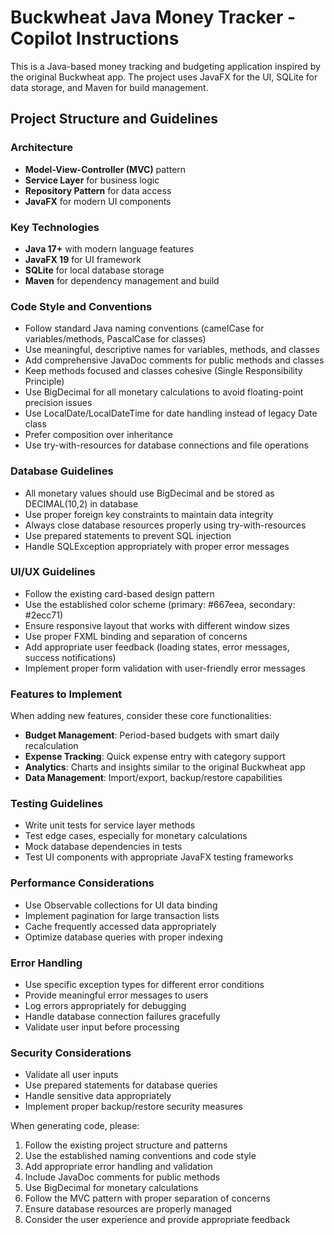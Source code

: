 <!-- Use this file to provide workspace-specific custom instructions to Copilot. For more details, visit https://code.visualstudio.com/docs/copilot/copilot-customization#_use-a-githubcopilotinstructionsmd-file -->

# Buckwheat Java Money Tracker - Copilot Instructions

This is a Java-based money tracking and budgeting application inspired by the original Buckwheat app. The project uses JavaFX for the UI, SQLite for data storage, and Maven for build management.

## Project Structure and Guidelines

### Architecture
- **Model-View-Controller (MVC)** pattern
- **Service Layer** for business logic
- **Repository Pattern** for data access
- **JavaFX** for modern UI components

### Key Technologies
- **Java 17+** with modern language features
- **JavaFX 19** for UI framework
- **SQLite** for local database storage
- **Maven** for dependency management and build

### Code Style and Conventions
- Follow standard Java naming conventions (camelCase for variables/methods, PascalCase for classes)
- Use meaningful, descriptive names for variables, methods, and classes
- Add comprehensive JavaDoc comments for public methods and classes
- Keep methods focused and classes cohesive (Single Responsibility Principle)
- Use BigDecimal for all monetary calculations to avoid floating-point precision issues
- Use LocalDate/LocalDateTime for date handling instead of legacy Date class
- Prefer composition over inheritance
- Use try-with-resources for database connections and file operations

### Database Guidelines
- All monetary values should use BigDecimal and be stored as DECIMAL(10,2) in database
- Use proper foreign key constraints to maintain data integrity
- Always close database resources properly using try-with-resources
- Use prepared statements to prevent SQL injection
- Handle SQLException appropriately with proper error messages

### UI/UX Guidelines
- Follow the existing card-based design pattern
- Use the established color scheme (primary: #667eea, secondary: #2ecc71)
- Ensure responsive layout that works with different window sizes
- Use proper FXML binding and separation of concerns
- Add appropriate user feedback (loading states, error messages, success notifications)
- Implement proper form validation with user-friendly error messages

### Features to Implement
When adding new features, consider these core functionalities:
- **Budget Management**: Period-based budgets with smart daily recalculation
- **Expense Tracking**: Quick expense entry with category support
- **Analytics**: Charts and insights similar to the original Buckwheat app
- **Data Management**: Import/export, backup/restore capabilities

### Testing Guidelines
- Write unit tests for service layer methods
- Test edge cases, especially for monetary calculations
- Mock database dependencies in tests
- Test UI components with appropriate JavaFX testing frameworks

### Performance Considerations
- Use Observable collections for UI data binding
- Implement pagination for large transaction lists
- Cache frequently accessed data appropriately
- Optimize database queries with proper indexing

### Error Handling
- Use specific exception types for different error conditions
- Provide meaningful error messages to users
- Log errors appropriately for debugging
- Handle database connection failures gracefully
- Validate user input before processing

### Security Considerations
- Validate all user inputs
- Use prepared statements for database queries
- Handle sensitive data appropriately
- Implement proper backup/restore security measures

When generating code, please:
1. Follow the existing project structure and patterns
2. Use the established naming conventions and code style
3. Add appropriate error handling and validation
4. Include JavaDoc comments for public methods
5. Use BigDecimal for monetary calculations
6. Follow the MVC pattern with proper separation of concerns
7. Ensure database resources are properly managed
8. Consider the user experience and provide appropriate feedback

